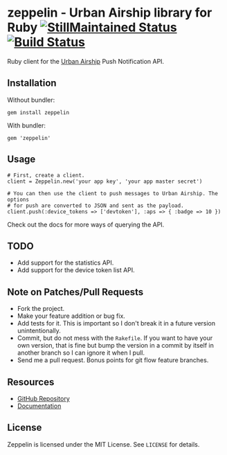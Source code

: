 # zeppelin - Urban Airship library for Ruby [![StillMaintained Status](http://stillmaintained.com/CapnKernul/zeppelin.png)](http://stillmaintained.com/CapnKernul/zeppelin) [![Build Status](http://travis-ci.org/CapnKernul/zeppelin.png)](http://travis-ci.org/CapnKernul/zeppelin) #

Ruby client for the [Urban Airship](http://urbanairship.com) Push Notification
API.

## Installation ##

Without bundler:

    gem install zeppelin

With bundler:

    gem 'zeppelin'

## Usage ##

    # First, create a client.
    client = Zeppelin.new('your app key', 'your app master secret')
    
    # You can then use the client to push messages to Urban Airship. The options
    # for push are converted to JSON and sent as the payload.
    client.push(:device_tokens => ['devtoken'], :aps => { :badge => 10 })

Check out the docs for more ways of querying the API.

## TODO ##

* Add support for the statistics API.
* Add support for the device token list API.

## Note on Patches/Pull Requests ##

* Fork the project.
* Make your feature addition or bug fix.
* Add tests for it. This is important so I don't break it in a future version unintentionally.
* Commit, but do not mess with the `Rakefile`. If you want to have your own version, that is fine but bump the version in a commit by itself in another branch so I can ignore it when I pull.
* Send me a pull request. Bonus points for git flow feature branches.

## Resources ##

* [GitHub Repository](https://github.com/CapnKernul/zeppelin)
* [Documentation](http://rubydoc.info/github/CapnKernul/zeppelin)

## License ##

Zeppelin is licensed under the MIT License. See `LICENSE` for details.